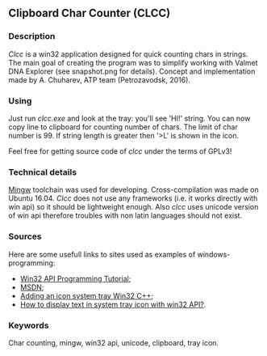 ## Clipboard Char Counter (CLCC)

### Description 

*Clcc* is a win32 application designed for quick counting chars in strings. The main goal of creating the program
was to simplify working with Valmet DNA Explorer (see snapshot.png for details). Concept and implementation
made by A. Chuharev, ATP team (Petrozavodsk, 2016).

### Using

Just run *clcc.exe* and look at the tray: you'll see 'HI!' string. You can now copy line to clipboard for counting number of chars. 
The limit of char number is 99. If string length is greater then '>L' is shown in the icon.

Feel free for getting source code of *clcc* under the terms of GPLv3!

### Technical details

[Mingw](http://www.mingw.org/) toolchain was used for developing. Cross-compilation was made on Ubuntu 16.04. 
*Clcc* does not use any frameworks (i.e. it works directly with win api) so it should be lightweight enough.
Also *clcc* uses unicode version of win api therefore troubles with non latin languages should not exist. 

### Sources

Here are some usefull links to sites used as examples of windows-programming:
 * [Win32 API Programming Tutorial](http://winprog.org/tutorial/);
 * [MSDN](https://msdn.microsoft.com/);
 * [Adding an icon system tray Win32 C++](https://bobobobo.wordpress.com/2009/03/30/adding-an-icon-system-tray-win32-c/);
 * [How to display text in system tray icon with win32 API?](https://stackoverflow.com/questions/457050/how-to-display-text-in-system-tray-icon-with-win32-api).

### Keywords

Char counting, mingw, win32 api, unicode, clipboard, tray icon.

